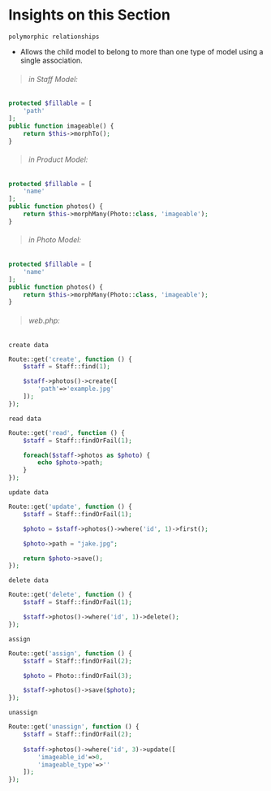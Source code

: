 # Insights on this Section
`polymorphic relationships`
- Allows the child model to belong to more than one type of model using a single association.
> ###### in Staff Model:
```php
protected $fillable = [
    'path'
];
public function imageable() {
    return $this->morphTo();
}
```
> ###### in Product Model:
```php
protected $fillable = [
    'name'
];
public function photos() {
    return $this->morphMany(Photo::class, 'imageable');
}
```
> ###### in Photo Model:
```php
protected $fillable = [
    'name'
];
public function photos() {
    return $this->morphMany(Photo::class, 'imageable');
}
```
> ###### web.php:
`create data`
```php
Route::get('create', function () {
    $staff = Staff::find(1);

    $staff->photos()->create([
        'path'=>'example.jpg'
    ]);
});
```
`read data`
```php
Route::get('read', function () {
    $staff = Staff::findOrFail(1);

    foreach($staff->photos as $photo) {
        echo $photo->path;
    }
});
```
`update data`
```php
Route::get('update', function () {
    $staff = Staff::findOrFail(1);

    $photo = $staff->photos()->where('id', 1)->first();

    $photo->path = "jake.jpg";

    return $photo->save();
});
```
`delete data`
```php
Route::get('delete', function () {
    $staff = Staff::findOrFail(1);

    $staff->photos()->where('id', 1)->delete();
});
```
`assign`
```php
Route::get('assign', function () {
    $staff = Staff::findOrFail(2);

    $photo = Photo::findOrFail(3);

    $staff->photos()->save($photo);
});
```
`unassign`
```php
Route::get('unassign', function () {
    $staff = Staff::findOrFail(2);
    
    $staff->photos()->where('id', 3)->update([
        'imageable_id'=>0,
        'imageable_type'=>''
    ]);
});
```
